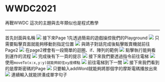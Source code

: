# WWDC2021
再戰WWDC
這次的主題與去年類似也是程式教學

---
首先封面與名稱
![](https://i.imgur.com/gKcnlQZ.png)
接下來Page 1先透過簡易的遊戲操控我們的Playground
![](https://i.imgur.com/w8uH2Jy.jpg)
只需要點擊頁面就能夠移動到指定位置
![](https://i.imgur.com/VH6tv8V.jpg)
與鴿子對話完成後點擊販賣機就前往Page2
![](https://i.imgur.com/R7NN0Fx.jpg)
在page2裡會有一段簡單的迴圈、if、陣列的範例
![](https://i.imgur.com/3aFUC0k.jpg)
點擊執行能夠看到運作的流程
![](https://i.imgur.com/TIEGK31.jpg)
完成後有下一頁的提示
![](https://i.imgur.com/W3AmhkO.jpg)
接下來我們要透過指令前往電梯
![](https://i.imgur.com/FlfykHz.jpg)
使用`moveTo(x:x,y:y)就能夠前往xy座標點`
![](https://i.imgur.com/ZSJLI9o.jpg)
前往電梯到下一關
![](https://i.imgur.com/Vcu6Rc8.jpg)
接下來我們看到的是摩斯密碼的Page
![](https://i.imgur.com/nvjfKQ5.jpg)
只要輸入addWord就能夠將那個字的摩斯電碼播放出來
![](https://i.imgur.com/pkIvTCd.png)
連續輸入就能拼湊成單字句子
